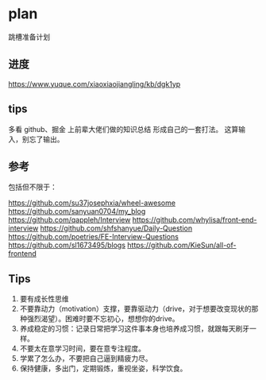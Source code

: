 # plan

跳槽准备计划

## 进度

https://www.yuque.com/xiaoxiaojiangling/kb/dgk1yp

## tips 
多看 github、掘金 上前辈大佬们做的知识总结 形成自己的一套打法。
这算输入，别忘了输出。

## 参考
包括但不限于：

https://github.com/su37josephxia/wheel-awesome
https://github.com/sanyuan0704/my_blog
https://github.com/qappleh/Interview
https://github.com/whylisa/front-end-interview
https://github.com/shfshanyue/Daily-Question
https://github.com/poetries/FE-Interview-Questions
https://github.com/sl1673495/blogs
https://github.com/KieSun/all-of-frontend


## Tips
1. 要有成长性思维
2. 不要靠动力（motivation）支撑，要靠驱动力（drive，对于想要改变现状的那种强烈渴望）。困难时要不忘初心，想想你的drive。
3. 养成稳定的习惯：记录日常把学习这件事本身也培养成习惯，就跟每天刷牙一样。
4. 不要太在意学习时间，要在意专注程度。
5. 学累了怎么办，不要把自己逼到精疲力尽。
6. 保持健康，多出门，定期锻炼，重视坐姿，科学饮食。